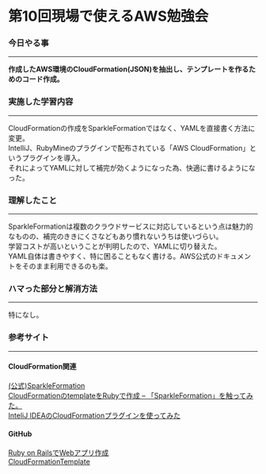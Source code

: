 # 第10回現場で使えるAWS勉強会

### 今日やる事
****
**作成したAWS環境のCloudFormation(JSON)を抽出し、テンプレートを作るためのコード作成。**  

### 実施した学習内容
****
CloudFormationの作成をSparkleFormationではなく、YAMLを直接書く方法に変更。  
IntelliJ、RubyMineのプラグインで配布されている「AWS CloudFormation」というプラグインを導入。  
それによってYAMLに対して補完が効くようになった為、快適に書けるようになった。

### 理解したこと
****
SparkleFormationは複数のクラウドサービスに対応しているという点は魅力的なものの、補完のききにくさなどもあり慣れないうちは使いづらい。  
学習コストが高いということが判明したので、YAMLに切り替えた。  
YAML自体は書きやすく、特に困ることもなく書ける。AWS公式のドキュメントをそのまま利用できるのも楽。  

### ハマった部分と解消方法
****
特になし。  

### 参考サイト
****
#### CloudFormation関連
[(公式)SparkleFormation](https://www.sparkleformation.io/)  
[CloudFormationのtemplateをRubyで作成 – 「SparkleFormation」を触ってみた。](https://dev.classmethod.jp/cloud/aws/introduce-of-sparkleformation/)  
[InteliJ IDEAのCloudFormationプラグインを使ってみた](https://dev.classmethod.jp/tool/impression-for-intelij-idea-cloudformation-plugin/)

#### GitHub
[Ruby on RailsでWebアプリ作成](https://github.com/koujienami/TimeLine)  
[CloudFormationTemplate](https://github.com/koujienami/CloudFormationTemplate)